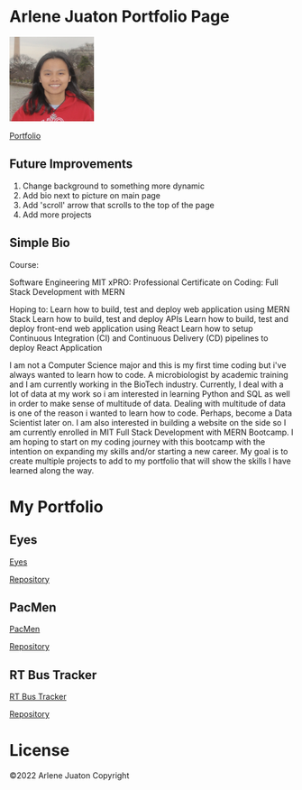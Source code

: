 # Arlene Juaton Portfolio Page

<img src="images/picture.png" style="width: 150px; height: 150px;">

<a href="https://arlenejuaton.github.io">Portfolio</a>

## Future Improvements
1. Change background to something more dynamic
2. Add bio next to picture on main page
3. Add 'scroll' arrow that scrolls to the top of the page
4. Add more projects


## Simple Bio

Course:

Software Engineering MIT xPRO: Professional Certificate on Coding: Full Stack Development with MERN

Hoping to: Learn how to build, test and deploy web application using MERN Stack Learn how to build, test and deploy APIs Learn how to build, test and deploy front-end web application using React Learn how to setup Continuous Integration (CI) and Continuous Delivery (CD) pipelines to deploy React Application

I am not a Computer Science major and this is my first time coding but i've always wanted to learn how to code. A microbiologist by academic training and I am currently working in the BioTech industry. Currently, I deal with a lot of data at my work so i am interested in learning Python and SQL as well in order to make sense of multitude of data. Dealing with multitude of data is one of the reason i wanted to learn how to code. Perhaps, become a Data Scientist later on. I am also interested in building a website on the side so I am currently enrolled in MIT Full Stack Development with MERN Bootcamp. I am hoping to start on my coding journey with this bootcamp with the intention on expanding my skills and/or starting a new career. My goal is to create multiple projects to add to my portfolio that will show the skills I have learned along the way.

# My Portfolio

## Eyes
<a href="http://arlenejuaton.github.io/eye-exercise/eyes.html">Eyes</a>

<a href="http://arlenejuaton.github.io/Eyes-Exercise">Repository</a>

## PacMen
<a href="http://arlenejuaton.github.io/PacMen-Exercise/PacMen.html">PacMen</a>

<a href="http://arlenejuaton.github.io/PacMen-Exercise">Repository</a>

## RT Bus Tracker
<a href="http://arlenejuaton.github.io/RT-Bus-Tracker/bustracker.html">RT Bus Tracker</a>

<a href="http://arlenejuaton.github.io/Real-Time-Bus-Tracking">Repository</a>


# License
©2022 Arlene Juaton Copyright

